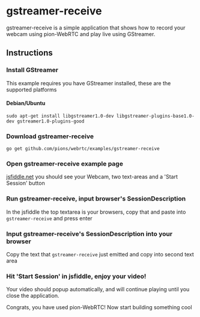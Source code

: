 # gstreamer-receive
gstreamer-receive is a simple application that shows how to record your webcam using pion-WebRTC and play live using GStreamer.

## Instructions
### Install GStreamer
This example requires you have GStreamer installed, these are the supported platforms
#### Debian/Ubuntu
`sudo apt-get install libgstreamer1.0-dev libgstreamer-plugins-base1.0-dev gstreamer1.0-plugins-good`

### Download gstreamer-receive
```
go get github.com/pions/webrtc/examples/gstreamer-receive
```

### Open gstreamer-receive example page
[jsfiddle.net](https://jsfiddle.net/tr2uq31e/1/) you should see your Webcam, two text-areas and a 'Start Session' button

### Run gstreamer-receive, input browser's SessionDescription
In the jsfiddle the top textarea is your browsers, copy that and paste into `gstreamer-receive` and press enter

### Input gstreamer-receive's SessionDescription into your browser
Copy the text that `gstreamer-receive` just emitted and copy into second text area

### Hit 'Start Session' in jsfiddle, enjoy your video!
Your video should popup automatically, and will continue playing until you close the application.

Congrats, you have used pion-WebRTC! Now start building something cool
